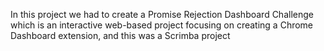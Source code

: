 In this project we had to create a Promise Rejection Dashboard Challenge which is an interactive web-based project focusing on creating a Chrome Dashboard extension, and this was  a Scrimba project 
